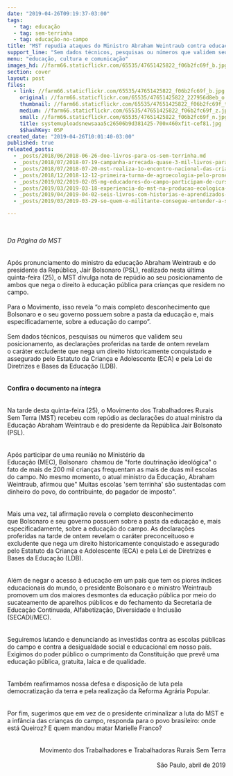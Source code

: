 ```yaml
---
date: "2019-04-26T09:19:37-03:00"
tags:
  - tag: educação
  - tag: sem-terrinha
  - tag: educação-no-campo
title: "MST repudia ataques do Ministro Abraham Weintraub contra educação do campo\n\n"
support_line: "Sem dados técnicos, pesquisas ou números que validem seu posicionamento, as declarações proferidas na tarde de ontem revelam o caráter preconceituoso e excludente do atual governo"
menu: "educação, cultura e comunicação"
images_hd: //farm66.staticflickr.com/65535/47651425822_f06b2fc69f_b.jpg
section: cover
layout: post
files:
  - link: //farm66.staticflickr.com/65535/47651425822_f06b2fc69f_b.jpg
    original: //farm66.staticflickr.com/65535/47651425822_227956d8eb_o.jpg
    thumbnail: //farm66.staticflickr.com/65535/47651425822_f06b2fc69f_t.jpg
    medium: //farm66.staticflickr.com/65535/47651425822_f06b2fc69f_z.jpg
    small: //farm66.staticflickr.com/65535/47651425822_f06b2fc69f_n.jpg
    title: systemuploadsnewsaaa5c26506b9d381425-700x460xfit-cef81.jpg
    $$hashKey: 05P
created_date: "2019-04-26T10:01:40-03:00"
published: true
releated_posts:
  - _posts/2018/06/2018-06-26-doe-livros-para-os-sem-terrinha.md
  - _posts/2018/07/2018-07-19-campanha-arrecada-quase-3-mil-livros-para-criancas-sem-terra.md
  - _posts/2018/07/2018-07-20-mst-realiza-1o-encontro-nacional-das-criancas-sem-terrinha.md
  - _posts/2018/12/2018-12-12-primeira-turma-de-agroecologia-pelo-pronera-inicia-sua-historia-em-alagoas.md
  - _posts/2019/02/2019-02-05-mg-educadores-do-campo-participam-de-curso-de-formacao-em-sao-joaquim-de-bicas.md
  - _posts/2019/03/2019-03-18-experiencia-do-mst-na-producao-ecologica-de-arroz-vira-livro.md
  - _posts/2019/04/2019-04-02-seis-livros-com-historias-e-aprendizados-para-criancada.md
  - _posts/2019/03/2019-03-29-so-quem-e-militante-consegue-entender-a-solidariedade-entre-os-povos.md

---
```

<p>&nbsp;</p>

<div><em>Da P&aacute;gina do MST</em></div>

<div>&nbsp;</div>

<div><br />
Ap&oacute;s pronunciamento do ministro da educa&ccedil;&atilde;o Abraham Weintraub e do presidente da Rep&uacute;blica, Jair Bolsonaro (PSL), realizado nesta &uacute;ltima quinta-feira (25), o MST divulga nota de&nbsp;rep&uacute;dio ao seu posicionamento de ambos que nega o direito &agrave; educa&ccedil;&atilde;o p&uacute;blica para crian&ccedil;as que residem no campo.&nbsp;</div>

<div>&nbsp;</div>

<div>Para o Movimento, isso revela &ldquo;o mais completo desconhecimento que Bolsonaro e o seu governo possuem sobre a pasta da educa&ccedil;&atilde;o e, mais especificadamente, sobre a educa&ccedil;&atilde;o do campo&rdquo;.&nbsp;</div>

<div>&nbsp;</div>

<div>Sem dados t&eacute;cnicos, pesquisas ou n&uacute;meros que validem seu posicionamento, as&nbsp;declara&ccedil;&otilde;es proferidas na tarde de ontem&nbsp;revelam o&nbsp;car&aacute;ter excludente que&nbsp;nega um direito historicamente conquistado e assegurado pelo&nbsp;Estatuto da Crian&ccedil;a e Adolescente (ECA) e pela&nbsp;Lei de Diretrizes e Bases da Educa&ccedil;&atilde;o (LDB).<br />
&nbsp;</div>

<div><br />
<strong>Confira o documento na &iacute;ntegra</strong></div>

<div>&nbsp;</div>

<div><br />
Na tarde desta quinta-feira (25),&nbsp;o Movimento dos Trabalhadores Rurais Sem Terra (MST) recebeu com rep&uacute;dio as declara&ccedil;&otilde;es do atual ministro da Educa&ccedil;&atilde;o Abraham Weintraub e do presidente da Rep&uacute;blica Jair Bolsonato (PSL).&nbsp;</div>

<div><br />
<br />
Ap&oacute;s participar de uma reuni&atilde;o no Minist&eacute;rio da Educa&ccedil;&atilde;o&nbsp;(MEC),&nbsp;Bolsonaro&nbsp; chamou de &quot;forte doutrina&ccedil;&atilde;o ideol&oacute;gica&quot; o fato de mais de&nbsp;200 mil crian&ccedil;as frequentam as mais de&nbsp;duas mil escolas do campo. No mesmo&nbsp;momento, o atual ministro da Educa&ccedil;&atilde;o, Abraham Weintraub, afirmou que&quot; Muitas escolas &#39;sem terrinha&#39; s&atilde;o sustentadas com dinheiro do povo, do contribuinte, do pagador de imposto&quot;.</div>

<div><br />
<br />
Mais uma vez, tal afirma&ccedil;&atilde;o revela o&nbsp;completo desconhecimento que&nbsp;Bolsonaro e&nbsp;seu governo possuem sobre a pasta da educa&ccedil;&atilde;o e, mais especificadamente, sobre a educa&ccedil;&atilde;o do campo. As&nbsp;declara&ccedil;&otilde;es proferidas na tarde de ontem&nbsp;revelam o&nbsp;car&aacute;ter preconceituoso e excludente que nega um direito historicamente conquistado e assegurado pelo&nbsp;Estatuto da Crian&ccedil;a e Adolescente (ECA) e pela&nbsp;Lei de Diretrizes e Bases da Educa&ccedil;&atilde;o (LDB).</div>

<div><br />
<br />
Al&eacute;m de negar o&nbsp;acesso &agrave; educa&ccedil;&atilde;o em um pa&iacute;s que tem os piores &iacute;ndices educacionais do mundo, o presidente Bolsonaro e o ministro Weintraub promovem um dos maiores desmontes da educa&ccedil;&atilde;o p&uacute;blica&nbsp;por meio do sucateamento de aparelhos p&uacute;blicos e do fechamento da Secretaria de Educa&ccedil;&atilde;o Continuada, Alfabetiza&ccedil;&atilde;o, Diversidade e Inclus&atilde;o (SECADI/MEC).</div>

<div><br />
<br />
Seguiremos lutando e denunciando as investidas contra as escolas p&uacute;blicas do campo e contra a desigualdade social e educacional em nosso pa&iacute;s. Exigimos do poder p&uacute;blico o cumprimento da Constitui&ccedil;&atilde;o que prev&ecirc; uma educa&ccedil;&atilde;o p&uacute;blica, gratuita, laica e de qualidade.</div>

<div><br />
<br />
Tamb&eacute;m reafirmamos nossa defesa e disposi&ccedil;&atilde;o de&nbsp;luta pela democratiza&ccedil;&atilde;o da terra e pela realiza&ccedil;&atilde;o da&nbsp;Reforma Agr&aacute;ria Popular.&nbsp;</div>

<div><br />
<br />
Por fim, sugerimos que em vez de o&nbsp;presidente&nbsp;criminalizar a luta do MST e a inf&acirc;ncia das crian&ccedil;as do campo, responda&nbsp;para o povo brasileiro: onde est&aacute; Queiroz? E quem mandou matar Marielle Franco?</div>

<div style="text-align: right;"><br />
<br />
Movimento dos Trabalhadores e Trabalhadoras Rurais Sem Terra</div>

<div style="text-align: right;">&nbsp;</div>

<div style="text-align: right;">S&atilde;o Paulo, abril de 2019</div>
